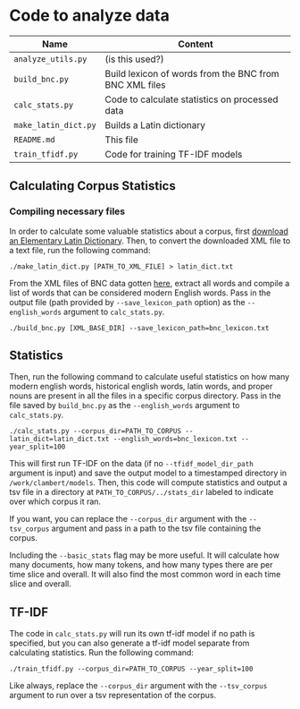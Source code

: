 # Code to analyze data

Name | Content
-------|-------
`analyze_utils.py` | (is this used?)
`build_bnc.py` | Build lexicon of words from the BNC from BNC XML files
`calc_stats.py` | Code to calculate statistics on processed data
`make_latin_dict.py` | Builds a Latin dictionary
`README.md` | This file
`train_tfidf.py` | Code for training TF-IDF models

## Calculating Corpus Statistics

### Compiling necessary files

In order to calculate some valuable statistics about a corpus, first [download an Elementary Latin Dictionary](http://www.perseus.tufts.edu/hopper/dltext?doc=Perseus%3Atext%3A1999.04.0060). Then, to convert the downloaded XML file to a text file, run the following command:

```
./make_latin_dict.py [PATH_TO_XML_FILE] > latin_dict.txt
```

From the XML files of BNC data gotten [here](https://ota.bodleian.ox.ac.uk/repository/xmlui/handle/20.500.12024/2554#), extract all words and compile a list of words that can be considered modern English words. Pass in the output file (path provided by `--save_lexicon_path` option) as the `--english_words` argument to `calc_stats.py`.

```
./build_bnc.py [XML_BASE_DIR] --save_lexicon_path=bnc_lexicon.txt
```

## Statistics

Then, run the following command to calculate useful statistics on how many modern english words, historical english words, latin words, and proper nouns are present in all the files in a specific corpus directory. Pass in the file saved by `build_bnc.py` as the `--english_words` argument to `calc_stats.py`.

```
./calc_stats.py --corpus_dir=PATH_TO_CORPUS --latin_dict=latin_dict.txt --english_words=bnc_lexicon.txt --year_split=100

```

This will first run TF-IDF on the data (if no `--tfidf_model_dir_path` argument is input) and save the output model to a timestamped directory in `/work/clambert/models`. Then, this code will compute statistics and output a tsv file in a directory at `PATH_TO_CORPUS/../stats_dir` labeled to indicate over which corpus it ran.

If you want, you can replace the `--corpus_dir` argument with the `--tsv_corpus` argument and pass in a path to the tsv file containing the corpus.

Including the `--basic_stats` flag may be more useful. It will calculate how many documents, how many tokens, and how many types there are per time slice and overall. It will also find the most common word in each time slice and overall.

## TF-IDF

The code in `calc_stats.py` will run its own tf-idf model if no path is specified, but you can also generate a tf-idf model separate from calculating statistics. Run the following command:

```
./train_tfidf.py --corpus_dir=PATH_TO_CORPUS --year_split=100
```

Like always, replace the `--corpus_dir` argument with the `--tsv_corpus` argument to run over a tsv representation of the corpus.
